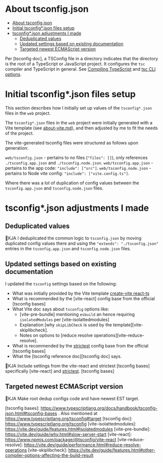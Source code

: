 # About tsconfig.json

- [About tsconfig.json](#about-tsconfigjson)
- [Initial tsconfig\*.json files setup](#initial-tsconfigjson-files-setup)
- [tsconfig\*.json adjustments I made](#tsconfigjson-adjustments-i-made)
  - [Deduplicated values](#deduplicated-values)
  - [Updated settings based on existing documentation](#updated-settings-based-on-existing-documentation)
  - [Targeted newest ECMAScript version](#targeted-newest-ecmascript-version)

Per [tsconfig doc], a TSConfig file in a directory indicates that the directory is the root
of a TypeScript or JavaScript project. It configures the `tsc` compiler and TypeScript in general.
See [Compiling TypeScript] and [tsc CLI options].

# Initial tsconfig*.json files setup

This section describes how I initially set up values of the `tsconfig*.json` files in the `web` project.

The `tsconfig*.json` files in the `web` project were initially generated with a Vite template
(see [about-vite.md](about_vite.md)), and then adjusted by me to fit the needs of the project.

The vite-generated tsconfig files were structured as follows upon generation:

`web/tsconfig.json` - pertains to no files (`"files": []`), only references `./tsconfig.app.json` and `./tsconfig.node.json`.
`web/tsconfig.app.json` - pertains to the app code: `"include": ["src"]`.
`web/tsconfig.node.json` - pertains to Node vite config: `"include": ["vite.config.ts"]`.

Where there was a lot of duplication of config values between the `tsconfig.app.json` and `tsconfig.node.json` files.

# tsconfig*.json adjustments I made

## Deduplicated values

🚧KJA I deduplicated the common logic to `tsconfig.json` by moving duplicated config values there and using
the `"extends": "./tsconfig.json"` entries in the `tsconfig.app.json` and `tsconfig.node.json` files.

## Updated settings based on existing documentation

I updated the `tsconfig` settings based on the following:

- What was initially provided by the Vite template [create-vite react-ts]
- What is recommended by the [vite-react] config base from the official [tsconfig bases]
- What Vite doc says about `tsconfig` options like:
  - [vite-pre-bundle] mentioning `esbuild` an hence requiring `isolatedModules` per [vite-isolattedmodules]
  - Explanation [why `skipLibCheck` is used by the template][vite-skiplibcheck].
  - Notes on options to [reduce resolve operations][vite-reduce-resolve].
- What is recommended by the [strictest] config base from the official [tsconfig bases]
- What the [tsconfig reference doc][tsconfig doc] says.

🚧KJA Include settings from the vite-react and strictest [tsconfig bases] specifically [vite-react] and [strictest].
[tsconfig bases]

## Targeted newest ECMAScript version

🚧KJA Make root dedup configs code and have newest EST target.


[Compiling TypeScript]: https://code.visualstudio.com/docs/typescript/typescript-compiling
[create-vite react-ts]: https://github.com/vitejs/vite/tree/main/packages/create-vite/template-react-ts
[strictest]: https://www.npmjs.com/package/@tsconfig/strictest
[tsc CLI options]: https://www.typescriptlang.org/docs/handbook/compiler-options.html
[tsconfig bases]: https://www.typescriptlang.org/docs/handbook/tsconfig-json.html#tsconfig-bases . Also mentioned at https://www.typescriptlang.org/tsconfig#target
[tsconfig doc]: https://www.typescriptlang.org/tsconfig
[vite-isolattedmodules]: https://vite.dev/guide/features.html#isolatedmodules
[vite-pre-bundle]: https://vite.dev/guide/why.html#slow-server-start
[vite-react]: https://www.npmjs.com/package/@tsconfig/vite-react
[vite-reduce-resolve]: https://vite.dev/guide/performance.html#reduce-resolve-operations
[vite-skiplibcheck]: https://vite.dev/guide/features.html#other-compiler-options-affecting-the-build-result
